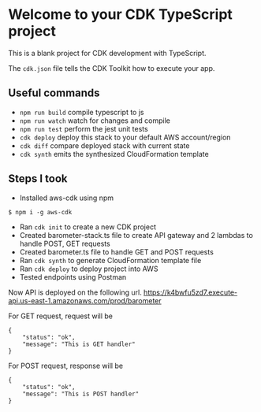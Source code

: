 # Welcome to your CDK TypeScript project

This is a blank project for CDK development with TypeScript.

The `cdk.json` file tells the CDK Toolkit how to execute your app.

## Useful commands

* `npm run build`   compile typescript to js
* `npm run watch`   watch for changes and compile
* `npm run test`    perform the jest unit tests
* `cdk deploy`      deploy this stack to your default AWS account/region
* `cdk diff`        compare deployed stack with current state
* `cdk synth`       emits the synthesized CloudFormation template

## Steps I took

- Installed aws-cdk using npm 
```
$ npm i -g aws-cdk
```
- Ran `cdk init` to create a new CDK project
- Created barometer-stack.ts file to create API gateway and 2 lambdas to handle POST, GET requests
- Created barometer.ts file to handle GET and POST requests
- Ran `cdk synth` to generate CloudFormation template file
- Ran `cdk deploy` to deploy project into AWS
- Tested endpoints using Postman

Now API is deployed on the following url.
https://k4bwfu5zd7.execute-api.us-east-1.amazonaws.com/prod/barometer

For GET request, request will be
```
{
    "status": "ok",
    "message": "This is GET handler"
}
```
For POST request, response will be
```
{
    "status": "ok",
    "message": "This is POST handler"
}
```
